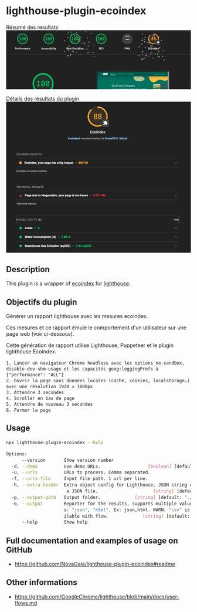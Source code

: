 # lighthouse-plugin-ecoindex

Résumé des resultats
![Résumé des resultats](docs/ecoindex-intro.png)

Détails des résultats du plugin
![Détails des résultats du plugin](docs/ecoindex-results.png)

## Description

This plugin is a wrapper of [ecoindex](https://ecoindex.fr/) for [lighthouse](https://github.com/GoogleChrome/lighthouse/blob/main/docs/plugins.md).

## Objectifs du plugin

Générer un rapport lighthouse avec les mesures ecoindex.

Ces mesures et ce rapport émule le comportement d'un utilisateur sur une page web (voir ci-dessous).

Cette génération de rapport utilise Lighthouse, Puppeteer et le plugin lighthouse Ecoindex.

```
1. Lancer un navigateur Chrome headless avec les options no-sandbox, disable-dev-shm-usage et les capacités goog:loggingPrefs à {"performance": "ALL"}
2. Ouvrir la page sans données locales (cache, cookies, localstorage…) avec une résolution 1920 × 1080px
3. Attendre 3 secondes
4. Scroller en bas de page
5. Attendre de nouveau 3 secondes
6. Fermer la page
```

## Usage

```bash
npx lighthouse-plugin-ecoindex --help
```

```bash
Options:
      --version       Show version number                              [boolean]
  -d, --demo          Use demo URLs.                  [boolean] [default: false]
  -u, --urls          URLs to process. Comma separated.                  [array]
  -f, --urls-file     Input file path. 1 url per line.                  [string]
  -h, --extra-header  Extra object config for Lighthouse. JSON string or path to
                       a JSON file.                     [string] [default: null]
  -p, --output-path   Output folder.             [string] [default: "./reports"]
  -o, --output        Reporter for the results, supports multiple values. choice
                      s: "json", "html". Ex: json,html. WARN: "csv" is not avala
                      ilable with flow.             [string] [default: ["html"]]
      --help          Show help                                        [boolean]
```

## Full documentation and examples of usage on GitHub

- https://github.com/NovaGaia/lighthouse-plugin-ecoindex#readme

## Other informations

- https://github.com/GoogleChrome/lighthouse/blob/main/docs/user-flows.md
